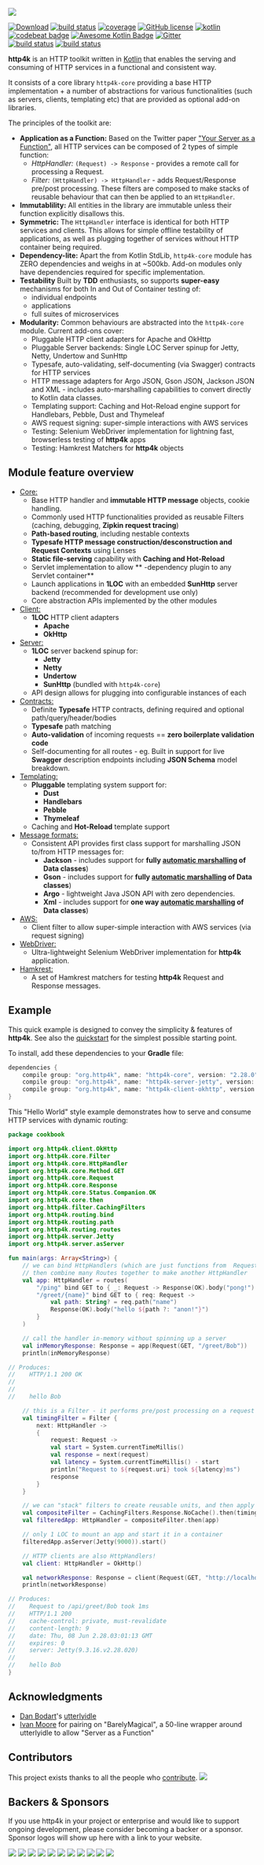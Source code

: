 <a href="https://http4k.org"><img src="https://www.http4k.org/img/logo_1100x200_blue_on_white.png"/></a>

<span class="github">
<a href="https://bintray.com/http4k/maven/http4k-core/_latestVersion"><img alt="Download" src="https://api.bintray.com/packages/http4k/maven/http4k-core/images/download.svg"></a>
<a href="https://travis-ci.org/http4k/http4k"><img alt="build status" src="https://travis-ci.org/http4k/http4k.svg?branch=master"/></a>
<a href="https://coveralls.io/github/http4k/http4k?branch=master"><img alt="coverage" src="https://coveralls.io/repos/http4k/http4k/badge.svg?branch=master"></a>
<a href="http//www.apache.org/licenses/LICENSE-2.0"><img alt="GitHub license" src="https://img.shields.io/badge/license-Apache%20License%202.0-blue.svg?style=flat"></a>
<a href="http://kotlinlang.org"><img alt="kotlin" src="https://img.shields.io/badge/kotlin-1.1.4-blue.svg"></a>
<a href="https://codebeat.co/projects/github-com-http4k-http4k-master"><img alt="codebeat badge" src="https://codebeat.co/badges/5b369ed4-af27-46f4-ad9c-a307d900617e"></a>
<a href="https://kotlin.link"><img alt="Awesome Kotlin Badge" src="https://kotlin.link/awesome-kotlin.svg"></a>
<a href="https://gitter.im/http4k/http4k"><img alt="Gitter" src="https://img.shields.io/badge/gitter-join%20chat-1dce73.svg"></a>
<br/>
<a href="https://opencollective.com/http4k"><img alt="build status" src="https://opencollective.com/http4k/backers/badge.svg"></a>
<a href="https://opencollective.com/http4k"><img alt="build status" src="https://opencollective.com/http4k/sponsors/badge.svg"></a>
</span>

**http4k** is an HTTP toolkit written in [Kotlin](https://kotlinlang.org/) that enables the serving and consuming of HTTP services in a functional and consistent way.

It consists of a core library `http4k-core` providing a base HTTP implementation + a number of abstractions for various functionalities (such as 
servers, clients, templating etc) that are provided as optional add-on libraries.

The principles of the toolkit are:

* **Application as a Function:** Based on the Twitter paper ["Your Server as a Function"](https://monkey.org/~marius/funsrv.pdf), all HTTP services can be composed 
of 2 types of simple function:
    * *HttpHandler:* `(Request) -> Response` - provides a remote call for processing a Request. 
    * *Filter:* `(HttpHandler) -> HttpHandler` - adds Request/Response pre/post processing. These filters are composed to make stacks of reusable behaviour that can 
    then be applied to an `HttpHandler`.
* **Immutablility:** All entities in the library are immutable unless their function explicitly disallows this.
* **Symmetric:** The `HttpHandler` interface is identical for both HTTP services and clients. This allows for simple offline testability of applications, as well as 
plugging together of services without HTTP container being required.
* **Dependency-lite:** Apart the from Kotlin StdLib, `http4k-core` module has ZERO dependencies and weighs in at ~500kb. Add-on modules only have dependencies required for specific implementation.
* **Testability** Built by **TDD** enthusiasts, so supports **super-easy** mechanisms for both In and Out of Container testing of:
    * individual endpoints
    * applications
    * full suites of microservices
* **Modularity:** Common behaviours are abstracted into the `http4k-core` module. Current add-ons cover:
    * Pluggable HTTP client adapters for Apache and OkHttp
    * Pluggable Server backends: Single LOC Server spinup for Jetty, Netty, Undertow and SunHttp
    * Typesafe, auto-validating, self-documenting (via Swagger) contracts for HTTP services
    * HTTP message adapters for Argo JSON, Gson JSON, Jackson JSON and XML - includes auto-marshalling capabilities to convert directly to Kotlin data classes.
    * Templating support: Caching and Hot-Reload engine support for Handlebars, Pebble, Dust and Thymeleaf
    * AWS request signing: super-simple interactions with AWS services
    * Testing: Selenium WebDriver implementation for lightning fast, browserless testing of **http4k** apps
    * Testing: Hamkrest Matchers for **http4k** objects

## Module feature overview
* [Core:](https://http4k.org/guide/modules/core) 
    * Base HTTP handler and **immutable HTTP message** objects, cookie handling. 
    * Commonly used HTTP functionalities provided as reusable Filters (caching, debugging, **Zipkin request tracing**)
    * **Path-based routing**, including nestable contexts
    * **Typesafe HTTP message construction/desconstruction and Request Contexts** using Lenses
    * **Static file-serving** capability with **Caching and Hot-Reload** 
    * Servlet implementation to allow **
    -dependency plugin to any Servlet container**
    * Launch applications in **1LOC** with an embedded **SunHttp** server backend (recommended for development use only)
    * Core abstraction APIs implemented by the other modules 
* [Client:](https://http4k.org/guide/modules/clients) 
    * **1LOC** HTTP client adapters 
        * **Apache**
        * **OkHttp**
* [Server:](https://http4k.org/guide/modules/servers)
    * **1LOC** server backend spinup for:
        * **Jetty**
        * **Netty**
        * **Undertow**
        * **SunHttp** (bundled with `http4k-core`)
    * API design allows for plugging into configurable instances of each
* [Contracts:](https://http4k.org/guide/modules/contracts) 
    * Definite **Typesafe** HTTP contracts, defining required and optional path/query/header/bodies
    * **Typesafe** path matching
    * **Auto-validation** of incoming requests == **zero boilerplate validation code**
    * Self-documenting for all routes - eg. Built in support for live **Swagger** description endpoints including **JSON Schema** model breakdown. 
* [Templating:](https://http4k.org/guide/modules/templating) 
    * **Pluggable** templating system support for:
        * **Dust** 
        * **Handlebars** 
        * **Pebble**
        * **Thymeleaf**
    * Caching and **Hot-Reload** template support
* [Message formats:](https://http4k.org/guide/modules/message_formats) 
    * Consistent API provides first class support for marshalling JSON to/from HTTP messages for:
        * **Jackson** - includes support for **fully [automatic marshalling](https://http4k.org/guide/modules/message_formats/#auto-marshalling-capabilities) of Data classes**)
        * **Gson** - includes support for **fully [automatic marshalling](https://http4k.org/guide/modules/message_formats/#auto-marshalling-capabilities) of Data classes**)
        * **Argo** - lightweight Java JSON API with zero dependencies.
        * **Xml** - includes support for **one way [automatic marshalling](https://http4k.org/guide/modules/message_formats/#auto-marshalling-capabilities) of Data classes**)
* [AWS:](https://http4k.org/guide/modules/aws) 
    * Client filter to allow super-simple interaction with AWS services (via request signing)
* [WebDriver:](https://http4k.org/guide/modules/webdriver) 
    * Ultra-lightweight Selenium WebDriver implementation for **http4k** application.
* [Hamkrest:](https://http4k.org/guide/modules/hamkrest) 
    * A set of Hamkrest matchers for testing **http4k** Request and Response messages.
    
## Example
This quick example is designed to convey the simplicity & features of **http4k**. See also the [quickstart](https://http4k.org/quickstart/) for the simplest possible starting point.

To install, add these dependencies to your **Gradle** file:
```groovy
dependencies {
    compile group: "org.http4k", name: "http4k-core", version: "2.28.0"
    compile group: "org.http4k", name: "http4k-server-jetty", version: "2.28.0"
    compile group: "org.http4k", name: "http4k-client-okhttp", version: "2.28.0"
}
```

This "Hello World" style example demonstrates how to serve and consume HTTP services with dynamic routing:
```kotlin
package cookbook

import org.http4k.client.OkHttp
import org.http4k.core.Filter
import org.http4k.core.HttpHandler
import org.http4k.core.Method.GET
import org.http4k.core.Request
import org.http4k.core.Response
import org.http4k.core.Status.Companion.OK
import org.http4k.core.then
import org.http4k.filter.CachingFilters
import org.http4k.routing.bind
import org.http4k.routing.path
import org.http4k.routing.routes
import org.http4k.server.Jetty
import org.http4k.server.asServer

fun main(args: Array<String>) {
    // we can bind HttpHandlers (which are just functions from  Request -> Response) to paths/methods to create a Route,
    // then combine many Routes together to make another HttpHandler
    val app: HttpHandler = routes(
        "/ping" bind GET to { _: Request -> Response(OK).body("pong!") },
        "/greet/{name}" bind GET to { req: Request ->
            val path: String? = req.path("name")
            Response(OK).body("hello ${path ?: "anon!"}")
        }
    )

    // call the handler in-memory without spinning up a server
    val inMemoryResponse: Response = app(Request(GET, "/greet/Bob"))
    println(inMemoryResponse)

// Produces:
//    HTTP/1.1 200 OK
//
//
//    hello Bob

    // this is a Filter - it performs pre/post processing on a request or response
    val timingFilter = Filter {
        next: HttpHandler ->
        {
            request: Request ->
            val start = System.currentTimeMillis()
            val response = next(request)
            val latency = System.currentTimeMillis() - start
            println("Request to ${request.uri} took ${latency}ms")
            response
        }
    }

    // we can "stack" filters to create reusable units, and then apply them to an HttpHandler
    val compositeFilter = CachingFilters.Response.NoCache().then(timingFilter)
    val filteredApp: HttpHandler = compositeFilter.then(app)

    // only 1 LOC to mount an app and start it in a container
    filteredApp.asServer(Jetty(9000)).start()

    // HTTP clients are also HttpHandlers!
    val client: HttpHandler = OkHttp()

    val networkResponse: Response = client(Request(GET, "http://localhost:9000/greet/Bob"))
    println(networkResponse)

// Produces:
//    Request to /api/greet/Bob took 1ms
//    HTTP/1.1 200
//    cache-control: private, must-revalidate
//    content-length: 9
//    date: Thu, 08 Jun 2.28.03:01:13 GMT
//    expires: 0
//    server: Jetty(9.3.16.v2.28.020)
//
//    hello Bob
}
```

## Acknowledgments

* [Dan Bodart](https://twitter.com/DanielBodart)'s [utterlyidle](https://github.com/bodar/utterlyidle)
* [Ivan Moore](https://twitter.com/ivanrmoore) for pairing on "BarelyMagical", a 50-line wrapper around utterlyidle to allow "Server as a Function"


<span class="github">

## Contributors

This project exists thanks to all the people who [contribute](https://www.http4k.org/contributing/).
<a href="graphs/contributors"><img src="https://opencollective.com/http4k/contributors.svg?width=890" /></a>

## Backers & Sponsors

If you use http4k in your project or enterprise and would like to support ongoing development, please consider becoming a backer or a sponsor. Sponsor logos will show up here with a link to your website.

<a href="https://opencollective.com/http4k/sponsor/1/website" target="_blank"><img src="https://opencollective.com/http4k/sponsor/1/avatar.svg"></a>
<a href="https://opencollective.com/http4k/sponsor/2/website" target="_blank"><img src="https://opencollective.com/http4k/sponsor/2/avatar.svg"></a>
<a href="https://opencollective.com/http4k/sponsor/3/website" target="_blank"><img src="https://opencollective.com/http4k/sponsor/3/avatar.svg"></a>
<a href="https://opencollective.com/http4k/sponsor/4/website" target="_blank"><img src="https://opencollective.com/http4k/sponsor/4/avatar.svg"></a>
<a href="https://opencollective.com/http4k/sponsor/5/website" target="_blank"><img src="https://opencollective.com/http4k/sponsor/5/avatar.svg"></a>
<a href="https://opencollective.com/http4k/sponsor/6/website" target="_blank"><img src="https://opencollective.com/http4k/sponsor/6/avatar.svg"></a>
<a href="https://opencollective.com/http4k/sponsor/7/website" target="_blank"><img src="https://opencollective.com/http4k/sponsor/7/avatar.svg"></a>
<a href="https://opencollective.com/http4k/sponsor/8/website" target="_blank"><img src="https://opencollective.com/http4k/sponsor/8/avatar.svg"></a>
<a href="https://opencollective.com/http4k/sponsor/9/website" target="_blank"><img src="https://opencollective.com/http4k/sponsor/9/avatar.svg"></a>
<a href="https://opencollective.com/http4k/sponsor/0/website" target="_blank"><img src="https://opencollective.com/http4k/sponsor/0/avatar.svg"></a>
<a href="https://opencollective.com/http4k#backers" target="_blank"><img src="https://opencollective.com/http4k/backers.svg?width=500"></a>

</span>
